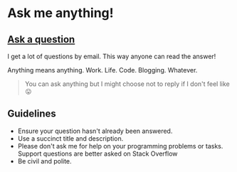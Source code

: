 # Ask me anything!

## [Ask a question](https://github.com/flaviocopes/ama/issues/new)

I get a lot of questions by email. This way anyone can read the answer!

Anything means anything. Work. Life. Code. Blogging. Whatever.

> You can ask anything but I might choose not to reply if I don't feel like 😛

## Guidelines

- Ensure your question hasn't already been answered.
- Use a succinct title and description.
- Please don't ask me for help on your programming problems or tasks. Support questions are better asked on Stack Overflow
- Be civil and polite.

